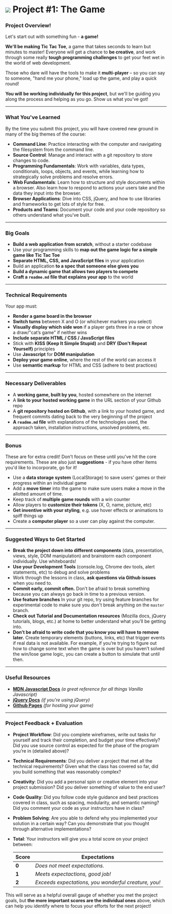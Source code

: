 # ![](https://ga-dash.s3.amazonaws.com/production/assets/logo-9f88ae6c9c3871690e33280fcf557f33.png) Project #1: The Game

### Project Overview!

Let's start out with something fun - **a game!**

**We'll be making Tic Tac Toe**, a game that takes seconds to learn but minutes to master! Everyone will get a chance to **be creative**, and work through some really **tough programming challenges** to get your feet wet in the world of web development. 

Those who dare will have the tools to make it **multi-player** – so you can say to someone, "hand me your phone," load up the game, and play a quick round!

**You will be working individually for this project**, but we'll be guiding you along the process and helping as you go. Show us what you've got!

---

### What You've Learned

By the time you submit this project, you will have covered new ground in many of the big themes of the course:

- **Command Line**: Practice interacting with the computer and navigating the filesystem from the command line.
- **Source Control**: Manage and interact with a git repository to store changes to code.
- **Programming Fundamentals**: Work with variables, data types, conditionals, loops, objects, and events, while learning how to strategically solve problems and resolve errors.
- **Web Fundamentals**: Learn how to structure and style documents within a browser. Also learn how to respond to actions your users take and the data they input into the browser.
- **Browser Applications**:  Dive into CSS, jQuery, and how to use libraries and frameworks to get lots of style for free.
- **Products and Teams**: Document your code and your code repository so others understand what you've built.


---

### Big Goals

* **Build a web application from scratch**, without a starter codebase
* Use your programming skills to **map out the game logic for a simple game like Tic Tac Toe**
* **Separate HTML, CSS, and JavaScript files** in your application
* Build an application **to a spec that someone else gives you**
* **Build a dynamic game that allows two players to compete**
* **Craft a ``readme.md`` file that explains your app** to the world

---

### Technical Requirements

Your app must:

* **Render a game board in the browser**
* **Switch turns** between X and O (or whichever markers you select)
* **Visually display which side won** if a player gets three in a row or show a draw/"cat’s game" if neither wins
* **Include separate HTML / CSS / JavaScript files**
* Stick with **KISS (Keep It Simple Stupid)** and **DRY (Don't Repeat Yourself)** principles
* Use **Javascript** for **DOM manipulation**
* **Deploy your game online**, where the rest of the world can access it
* Use **semantic markup** for HTML and CSS (adhere to best practices)


---

### Necessary Deliverables

* A **working game, built by you**, hosted somewhere on the internet
* A **link to your hosted working game** in the URL section of your Github repo
* A **git repository hosted on Github**, with a link to your hosted game, and frequent commits dating back to the very beginning of the project
* **A ``readme.md`` file** with explanations of the technologies used, the approach taken, installation instructions, unsolved problems, etc.

---

### Bonus

These are for extra credit! Don't focus on these until you've hit the core requirements. These are also just **suggestions** - if you have other items you'd like to incorporate, go for it!

* Use a **data storage system** (LocalStorage) to save users' games or their progress within an individual game
* Add a **move timer** into the game to make sure users make a move in the allotted amount of time.
* Keep track of **multiple game rounds** with a win counter
* Allow players to **customize their tokens** (X, O, name, picture, etc)
* **Get inventive with your styling**, e.g. use hover effects or animations to spiff things up
* Create a **computer player** so a user can play against the computer.

---

### Suggested Ways to Get Started

* **Break the project down into different components** (data, presentation, views, style, DOM manipulation) and brainstorm each component individually. Use whiteboards!
* **Use your Development Tools** (console.log, Chrome dev tools, alert statements, etc) to debug and solve problems
* Work through the lessons in class, **ask questions via Github issues** when you need to.
* **Commit early, commit often.** Don’t be afraid to break something because you can always go back in time to a previous version.
* **Use feature branches** In your git repo, try using feature branches for experimental code to make sure you don't break anything on the `master` branch.
* **Check out Tutorial and Documentation resources** (Mozilla docs, jQuery tutorials, blogs, etc.) at home to better understand what you’ll be getting into.
* **Don’t be afraid to write code that you know you will have to remove later.** Create temporary elements (buttons, links, etc) that trigger events if real data is not available. For example, if you’re trying to figure out how to change some text when the game is over but you haven’t solved the win/lose game logic, you can create a button to simulate that until then.

---

### Useful Resources

* **[MDN Javascript Docs](https://developer.mozilla.org/en-US/docs/Web/JavaScript)** _(a great reference for all things Vanilla Javascript)_
* **[jQuery Docs](http://api.jquery.com)** _(if you're using jQuery)_
* **[Github Pages](https://pages.github.com)** _(for hosting your game)_


---

### Project Feedback + Evaluation

* __Project Workflow__: Did you complete wireframes, write out tasks for yourself and track their completion, and budget your time effectively? Did you use source control as expected for the phase of the program you’re in (detailed above)?

* __Technical Requirements__: Did you deliver a project that met all the technical requirements? Given what the class has covered so far, did you build something that was reasonably complex?

* __Creativity__: Did you add a personal spin or creative element into your project submission? Did you deliver something of value to the end user?

* __Code Quality__: Did you follow code style guidance and best practices covered in class, such as spacing, modularity, and semantic naming? Did you comment your code as your instructors have in class?

* __Problem Solving__: Are you able to defend why you implemented your solution in a certain way? Can you demonstrate that you thought through alternative implementations?

* __Total__: Your instructors will give you a total score on your project between: 
    
    Score | Expectations
    ----- | ------------
    **0** | _Does not meet expectations._ 
    **1** | _Meets expectactions, good job!_
    **2** | _Exceeds expectations, you wonderful creature, you!_
 
 This will serve as a helpful overall gauge of whether you met the project goals, but __the more important scores are the individual ones__ above, which can help you identify where to focus your efforts for the next project!
